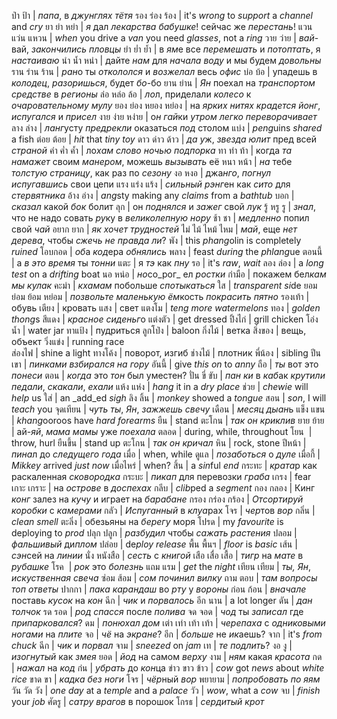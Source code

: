 ป่า ป้า        | *папа*, в _джунглях_ _тётя_
รอง ร่อง ร้อง  | it's *wrong* to _support_ a _channel_ and _cry_
ยา ย่า หย่า    | *я* дал _лекарства_ _бабушке_! сейчас же _перестань_!
แวน แว่น แหวน | *when* you drive a _van_ you need _glasses_, not a _ring_
วาย ว่าย      | *вай*-вай, _закончились_ _пловцы_
ยำ ย่ำ ย้ำ     | в *ям*е все _перемешать_ и _потоптать_, я _настаиваю_
นำ น้ำ หนำ    | дайте *нам* для _начала_ _воду_ и мы будем _довольны_
ราน ร่าน ร้าน  | *ран*о ты _откололся_ и _возжелал_ весь _офис_
บ่อ บ้อ        | упадешь в _колодец_, _разоришься_, будет *бо*-бо
ยาน ย่าน      | *Ян* поехал на _транспортом средстве_ в _регионы_
ล่อ หล่อ ล้อ    | *ло*л, приделали _колесо_ к _очаровательному_ _мулу_
ยอง ย่อง หยอง หย่อง | на _ярких_ _нитях_ _крадется_ *йонг*, _испугался_ и _присел_
งาย ง่าย หง่าย | о*н гай*ки _утром_ _легко_ _переворачивает_
ลาง ล่าง      | *ланг*усту _предрекли_ оказаться _под_ столом
แบ่ง          | *peng*uins _shared_ a fish
ต่อย ต้อย      | _hit_ that _tiny_ *toy*
ดาว ด่าว ด้าว  | *да у*ж, _звезда_ _юлит_ пред всей _страной_
คำ ค่ำ ค้ำ     | ло*хам* _слово_ _ночью_ _подпорка_
ทา ท่า ท้า     | когда *та* _намажет_ своим _манером_, можешь _вызывать_ её 
หนา หน้า      | *на* тебе _толстую_ _страницу_, как раз по _сезону_
งอ หงอ       | джа*нго*, _погнул_ _испугавшись_ свои цепи
แรง แร่ง แร้ง  | _сильный_ *рэнг*ен как _сито_ для _стервятника_
อ้าง อ่าง      | *ang*sty making any _claims_ from a _bathtub_
บอก          | _сказал_ какой *бок* болит
ลุก           | он _поднялся_ и _зажег_ свой *лук*
รู้ หรู รู       | _знал_, что не надо совать *ру*ку в _великолепную_ _нору_
ช้า ชา        | _медленно_ попил свой _*ча*й_
อยาก ยาก     | *як* _хочет_ _трудностей_
ไม่ ไม้ ไหม้ ไหม | *май*, еще _нет_ _дерева_, чтобы _сжечь_ _не правда ли_?
พัง           | this *phang*olin is completely _ruined_
โอบกอด       | *об*а *код*ера _обнялись_
พลาง         | feast _during_ the *phlang*ue
ตอนนี้         | а _в это время_ ты *тонни*
แตะ          | я *тэ* как _пну_
รอ           | it's *raw*, _wait_
ลอง ล่อง      | a *long* _test_ on a _drifting_ boat
นอ หน่อ       | *но*со_рог_ ел _ростки_
กำมือ         | покажем бел*кам мы* _кулак_
คะมำ         | *кхамам* побольше _спотыкаться_
ใส           | _transparent_ *si*de
ยอม ย่อม ย้อม หย่อม | _позвольте_ _маленькую_ *ём*кость _покрасить_ _пятно_
รองเท้า       | обувь
เตียง         | кровать
แสง          | свет 
แตงโม        | *teng more* _watermelons_
ทอง          | _golden_ *thong*s
สีแดง         | _красное_ *сиденьг*о
แต่งตัว        | get dressed
ปิ้งไก่         | grill chicken
โอ่งน้ำ        | water jar
ทาแป้ง        | пудриться
ลูกโป่ง        | baloon
กิ่งไม้         | ветка
สิ่งของ        | вещь, объект
วิ่งแข่ง        | running race   
ส่องไฟ        | shine a light
ทางโค้ง       | поворот, изгиб
ช่างไม้        | плотник
พี่น้อง         | sibling
ปีนเขา        | *пинками* _взбирался на гору_
อันนี้          | give _this on_ to *anny*
ถือ           | *ты* вот это _понеси_
ตอน          | _когда_ это *тон* был уместен?
ปั่น ขี่ ขับ      | *пан ки* в *каб*ак _крутили педали_, _скакали_, _ехали_
แห้ง แห่ง      | *hang* it in a _dry_ _place_
ช่วย          | *chewie* will _help_ us
ใส่           | an _add_ed *sigh*
ลิง ลิ้น        | _monkey_ showed a _tongue_
สอน          | *son*, I will _teach_ you
จุดเทียน       | *чуть* *ты*, *Ян*, _зажжешь_ _свечу_
เดือน         | _месяц_ *дыан*ь
แข็ง แขน      | *khang*ooroos have _hard_ _forearms_
ยืน           | stand
ตะโกน        | *так он* _криклив_
ยาย ย้าย      | ай-*яй*, _мама мамы_ уже *поехала*
ตลอด         | during, while, throughout
โยน         ​ | throw, hurl
ยืนขึ้น         | stand up
ตะโกน        | *так он* _кричал_
หิน           | rock, stone
ปีหน้า         | *пина*л до _следущего года_
เมื่อ          | when, while
ดูแล          | _позаботься_ о *дуле*
เมื่อกี้         | *Mikkey* arrived _just now_
เมื่อไหร่       | when?
สิ้น           | a *sin*ful _end_
กระทะ        | *крата*р как раскаленная _сковородка_
กระบะ        | _пикап_ для перевозки *граба*
เกรง         | fear
เกาะ เกราะ   | на _острове_ в _доспехах_
กลีบ          | *clib*ped a _segment_
กอง กลอง     | Кинг *конг* залез на _кучу_ и играет на _барабане_
กรอง กร่อง กร้อง | _Отсортируй_ _коробки_ с _камерами_
กลัว          | _Испуганный_ в *клуа*рах
โจร          | *чер*тов _вор_
กลิ่น          | *clean* _smell_
ตะลิ่ง         | обезьяны на _берегу_ моря
โปรด         | my _favourite_ is deploying to *prod*
ปลุก ปลูก      | _разбудил_ чтобы _сажать растения_
ปลอม         | _фальшивый_ ди*плом*
ปล่อย         | de*ploy* _release_
พื้น พื้นฯ       | _floor_ is _basic_
เส้น          | *сэн*сей на _линии_
นั่ง หนังสือ     | _сесть_ с _книгой_
เสือ เสื่อ เสื้อ  | _тигр_ на _мате_ в _рубашке_
โรค         ​ | *рок* это _болезнь_
แถม แรม      | _get_ the _night_
เทียน เทียม    | *ты, Ян*, _искуственная_ _свеча_
ซ่อม ส้อม      | *сом* _починил_ _вилку_
ถาม ตอบ      | *там* _вопросы_ *топ* _ответы_
ปากกา        | *пака* _карандаш_ во _рту_ у _вороны_
ก่อน ก้อน      | _вначале_ поставь _кусок_ на *кон*
ฉีก           | *чик* и _порвалось_
อีก นาน       | a lot longer
ดัน           | *дан* _толчок_
รด รอด       | *род* _спасся_ после _полива_
จด จอด       | *чод* ты _записал_ где _припарковался_?
ดม           | _понюхал_ *дом*
เต่า เท่า เท้า เท้า | _черепаха_ с _одниковыми_ _ногами_ на _плите_
จอ           | *чё* на _экране_?
อีก           | _больше_ не *ик*аешь?
จาก          | it's _from_ *chuck*
ฉีก           | *чик* и _порвал_
จาม          | _sneezed_ on *jam*
เท           | *те* _подлить_?
งอ งู         | _изогнутый_ как _змея_
ยอด          | *йод* на самом _верху_
งาม          | *ням* какая _красота_
กด           | _нажал_ на *код*
ก่น           | _убрать_ до *кон*ца
ข่าว ขาว ข้าว  | *cow* got _news_ about _white_ _rice_
ขาด ขา       | *кадка* _без_ _ноги_
โจร          | *чёр*ный _вор_
พยายาม       | _попробовать_ *по яям*
วัน วัด วัง     | *one* _day_ at a _temple_ and a _palace_
วัว           | *wow*, what a _cow_
จบ           | _finish_ your *job*
ศัตรู          | *сатру* _врагов_ в порошок
โกรธ         | _сердитый_ *крот*
